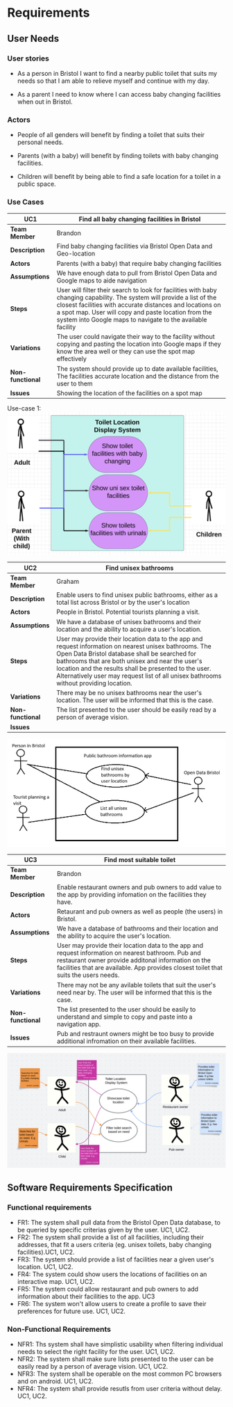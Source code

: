 # Requirements

## User Needs

### User stories
* As a person in Bristol I want to find a nearby public toilet that suits my needs so that I am able to relieve myself and continue with my day.

* As a parent I need to know where I can access baby changing facilities when out in Bristol.

### Actors
* People of all genders will benefit by finding a toilet that suits their personal needs.

* Parents (with a baby) will benefit by finding toilets with baby changing facilities.

* Children will benefit by being able to find a safe location for a toilet in a public space.    

### Use Cases

| UC1 | Find all baby changing facilities in Bristol | 
| -------------------------------------- | ------------------- |
| **Team Member** | Brandon |
| **Description** | Find baby changing facilities via Bristol Open Data and Geo-location |
| **Actors** | Parents (with a baby) that require baby changing facilities |
| **Assumptions** | We have enough data to pull from Bristol Open Data and Google maps to aide navigation |
| **Steps** | User will filter their search to look for facilities with baby changing capability. The system will provide a list of the closest facilities with accurate distances and locations on a spot map. User will copy and paste location from the system into Google maps to navigate to the available facility |
| **Variations** | The user could navigate their way to the facility without copying and pasting the location into Google maps if they know the area well or they can use the spot map effectively |
| **Non-functional** | The system should provide up to date available facilities, The facilities accurate location and the distance from the user to them  |
| **Issues** | Showing the location of the facilities on a spot map |

Use-case 1:
<img width="509" alt="Screenshot 2024-11-04 at 16 36 20" src="pictures/babychange-usecase-diagram.png">

| UC2| Find unisex bathrooms| 
| -------------------------------------- | ------------------- |
| **Team Member** | Graham |
| **Description** | Enable users to find unisex public bathrooms, either as a total list across Bristol or by the user's location |
| **Actors** | People in Bristol. Potential tourists planning a visit. |
| **Assumptions** | We have a database of unisex bathrooms and their location and the ability to acquire a user's location.
| **Steps** | User may provide their location data to the app and request information on nearest unisex bathrooms. The Open Data Bristol database shall be searched for bathrooms that are both unisex and near the user's location and the results shall be presented to the user. Alternatively user may request list of all unisex bathrooms without providing location.  |
| **Variations** | There may be no unisex bathrooms near the user's location. The user will be informed that this is the case. |
| **Non-functional** | The list presented to the user should be easily read by a person of average vision. |
| **Issues** |  |

<img src="pictures/unisex-usecase-diagram_2.png">

| UC3| Find most suitable toilet| 
| -------------------------------------- | ------------------- |
| **Team Member** | Brandon |
| **Description** | Enable restaurant owners and pub owners to add value to the app by providing infomation on the facilities they have. |
| **Actors** | Retaurant and pub owners as well as people (the users) in Bristol.|
| **Assumptions** | We have a database of bathrooms and their location and the ability to acquire the user's location.
| **Steps** | User may provide their location data to the app and request information on nearest bathroom. Pub and restaurant owner provide additonal information on the facilities that are available. App provides closest toilet that suits the users needs. |
| **Variations** | There may not be any avilable toilets that suit the user's need near by. The user will be informed that this is the case. |
| **Non-functional** | The list presented to the user should be easily to understand and simple to copy and paste into a navigation app. |
| **Issues** | Pub and restraunt owners might be too busy to provide additional infromation on their available facilities. |

<img src="pictures/most-suitable-toilet.png">

## Software Requirements Specification
### Functional requirements

* FR1: The system shall pull data from the Bristol Open Data database, to be queried by specific criterias given by the user. UC1, UC2.  
* FR2: The system shall provide a list of all facilities, including their addresses, that fit a users criteria (eg. unisex toilets, baby changing facilities).UC1, UC2.  
* FR3: The system should provide a list of facilities near a given user's location. UC1, UC2.  
* FR4: The system could show users the locations of facilities on an interactive map. UC1, UC2.  
* FR5: The system could allow restaurant and pub owners to add information about their facilities to the app. UC3  
* FR6: The system won't allow users to create a profile to save their preferences for future use. UC1, UC2.

    


### Non-Functional Requirements

* NFR1: Ths system shall have simplistic usability when filtering individual needs to select the right facility for the user. UC1, UC2.  
* NFR2: The system shall make sure lists presented to the user can be easily read by a person of average vision. UC1, UC2.  
* NFR3: The system shall be operable on the most common PC browsers and on android. UC1, UC2.  
* NFR4: The system shall provide resutls from user criteria without delay. UC1, UC2.

 
